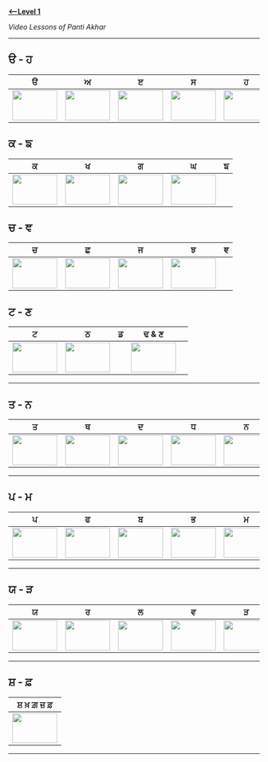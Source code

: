 
 
 
 **[<--Level 1](https://amardeep0.github.io/learnPunjabi/Punjabi_Alphabets/)**


*Video Lessons of Panti Akhar*

-----

## ੳ - ਹ

| ੳ | ਅ | ੲ | ਸ | ਹ  |
| --- | --- | --- | --- | --- |
| <a href="http://www.youtube.com/watch?feature=player_embedded&v=vwGhN790I58 " target="_blank"><img src="http://img.youtube.com/vi/vwGhN790I58/0.jpg" width="90" height="60" /></a> | <a href="http://www.youtube.com/watch?feature=player_embedded&v=tSDhRw8cnhI " target="_blank"><img src="http://img.youtube.com/vi/tSDhRw8cnhI/0.jpg" width="90" height="60" /></a> | <a href="http://www.youtube.com/watch?feature=player_embedded&v=NzUAmSoxVDg " target="_blank"><img src="http://img.youtube.com/vi/NzUAmSoxVDg/0.jpg" width="90" height="60" /></a> | <a href="http://www.youtube.com/watch?feature=player_embedded&v=SgCcccN9otk " target="_blank"><img src="http://img.youtube.com/vi/SgCcccN9otk/0.jpg" width="90" height="60" /></a> | <a href="http://www.youtube.com/watch?feature=player_embedded&v=4nwVcY7VXfk " target="_blank"><img src="http://img.youtube.com/vi/4nwVcY7VXfk/0.jpg" width="90" height="60" /></a>  |

## ਕ - ਙ

| ਕ | ਖ | ਗ | ਘ | ਙ | 
| --- | --- | --- | --- | --- |
| <a href="http://www.youtube.com/watch?feature=player_embedded&v=784N9eV1XLk " target="_blank"><img src="http://img.youtube.com/vi/784N9eV1XLk/0.jpg" width="90" height="60" /></a> | <a href="http://www.youtube.com/watch?feature=player_embedded&v=ltOztcJoqVU " target="_blank"><img src="http://img.youtube.com/vi/ltOztcJoqVU/0.jpg" width="90" height="60" /></a> | <a href="http://www.youtube.com/watch?feature=player_embedded&v=zpLruz_onTA " target="_blank"><img src="http://img.youtube.com/vi/zpLruz_onTA/0.jpg" width="90" height="60" /></a>  | <a href="http://www.youtube.com/watch?feature=player_embedded&v=iWWyNAtN7kg " target="_blank"><img src="http://img.youtube.com/vi/iWWyNAtN7kg/0.jpg" width="90" height="60" /></a> |   |

## ਚ - ਞ

| ਚ | ਛ | ਜ | ਝ | ਞ | 
| --- | --- | --- | --- | --- |
| <a href="http://www.youtube.com/watch?feature=player_embedded&v=mlS4RZuqcvE " target="_blank"><img src="http://img.youtube.com/vi/mlS4RZuqcvE/0.jpg" width="90" height="60" /></a> | <a href="http://www.youtube.com/watch?feature=player_embedded&v=B4FZsADN24U " target="_blank"><img src="http://img.youtube.com/vi/B4FZsADN24U/0.jpg" width="90" height="60" /></a>  | <a href="http://www.youtube.com/watch?feature=player_embedded&v=y3PxIVwwQ88 " target="_blank"><img src="http://img.youtube.com/vi/y3PxIVwwQ88/0.jpg" width="90" height="60" /></a>  | <a href="http://www.youtube.com/watch?feature=player_embedded&v=AZqhRF4EZxc " target="_blank"><img src="http://img.youtube.com/vi/AZqhRF4EZxc/0.jpg" width="90" height="60" /></a>  |   |

## ਟ - ਣ

| ਟ | ਠ | ਡ | ਢ & ਣ |  | 
| --- | --- | --- | --- | --- |
| <a href="http://www.youtube.com/watch?feature=player_embedded&v=z2C7cMhplig " target="_blank"><img src="http://img.youtube.com/vi/z2C7cMhplig/0.jpg" width="90" height="60" /></a> | <a href="http://www.youtube.com/watch?feature=player_embedded&v=6l_yr-86OmI " target="_blank"><img src="http://img.youtube.com/vi/6l_yr-86OmI/0.jpg" width="90" height="60" /></a>  |   | <a href="http://www.youtube.com/watch?feature=player_embedded&v=A5keeHVy5wc " target="_blank"><img src="http://img.youtube.com/vi/A5keeHVy5wc/0.jpg" width="90" height="60" /></a>  |   |

----------------

## ਤ - ਨ

| ਤ | ਥ | ਦ | ਧ | ਨ | 
| --- | --- | --- | --- | --- |
| <a href="http://www.youtube.com/watch?feature=player_embedded&v=ORftlVOIuoY " target="_blank"><img src="http://img.youtube.com/vi/ORftlVOIuoY/0.jpg" width="90" height="60" /></a> | <a href="http://www.youtube.com/watch?feature=player_embedded&v=xxs0sJC4GDs " target="_blank"><img src="http://img.youtube.com/vi/xxs0sJC4GDs/0.jpg" width="90" height="60" /></a>  | <a href="http://www.youtube.com/watch?feature=player_embedded&v=Tk7MQ6W3gio " target="_blank"><img src="http://img.youtube.com/vi/Tk7MQ6W3gio/0.jpg" width="90" height="60" /></a>  | <a href="http://www.youtube.com/watch?feature=player_embedded&v=QI5cS917Ekw " target="_blank"><img src="http://img.youtube.com/vi/QI5cS917Ekw/0.jpg" width="90" height="60" /></a> | <a href="http://www.youtube.com/watch?feature=player_embedded&v=jOJ5STUKLJk " target="_blank"><img src="http://img.youtube.com/vi/jOJ5STUKLJk/0.jpg" width="90" height="60" /></a>  |

----------------

## ਪ - ਮ

| ਪ | ਫ | ਬ | ਭ | ਮ | 
| --- | --- | --- | --- | --- |
| <a href="http://www.youtube.com/watch?feature=player_embedded&v=t2o2SmxSge0 " target="_blank"><img src="http://img.youtube.com/vi/t2o2SmxSge0/0.jpg" width="90" height="60" /></a> | <a href="http://www.youtube.com/watch?feature=player_embedded&v=0sZHxnKmKBg " target="_blank"><img src="http://img.youtube.com/vi/0sZHxnKmKBg/0.jpg" width="90" height="60" /></a>  | <a href="http://www.youtube.com/watch?feature=player_embedded&v=Aj77n2gIeEE " target="_blank"><img src="http://img.youtube.com/vi/Aj77n2gIeEE/0.jpg" width="90" height="60" /></a>  | <a href="http://www.youtube.com/watch?feature=player_embedded&v=ai-G99o9vjY " target="_blank"><img src="http://img.youtube.com/vi/ai-G99o9vjY/0.jpg" width="90" height="60" /></a> | <a href="http://www.youtube.com/watch?feature=player_embedded&v=_ifNQumXP6A " target="_blank"><img src="http://img.youtube.com/vi/_ifNQumXP6A/0.jpg" width="90" height="60" /></a>  |

----------------

## ਯ - ੜ

| ਯ | ਰ | ਲ | ਵ | ੜ | 
| --- | --- | --- | --- | --- |
| <a href="http://www.youtube.com/watch?feature=player_embedded&v=SbkxPJxiGx8 " target="_blank"><img src="http://img.youtube.com/vi/SbkxPJxiGx8/0.jpg" width="90" height="60" /></a> | <a href="http://www.youtube.com/watch?feature=player_embedded&v=QM1naD9IBRI " target="_blank"><img src="http://img.youtube.com/vi/QM1naD9IBRI/0.jpg" width="90" height="60" /></a>  | <a href="http://www.youtube.com/watch?feature=player_embedded&v=QdMX4UkZFgQ " target="_blank"><img src="http://img.youtube.com/vi/QdMX4UkZFgQ/0.jpg" width="90" height="60" /></a>  | <a href="http://www.youtube.com/watch?feature=player_embedded&v=zYxmeFQ4OLQ " target="_blank"><img src="http://img.youtube.com/vi/zYxmeFQ4OLQ/0.jpg" width="90" height="60" /></a> | <a href="http://www.youtube.com/watch?feature=player_embedded&v=zcKjZr0cwEc " target="_blank"><img src="http://img.youtube.com/vi/zcKjZr0cwEc/0.jpg" width="90" height="60" /></a>  |

----------------

## ਸ਼ - ਫ਼

| ਸ਼  ਖ਼  ਗ਼  ਜ਼  ਫ਼ | 
| --- |
| <a href="http://www.youtube.com/watch?feature=player_embedded&v=fnDlnS5PZ-k " target="_blank"><img src="http://img.youtube.com/vi/fnDlnS5PZ-k/0.jpg" width="90" height="60" /></a> | 
----------------


